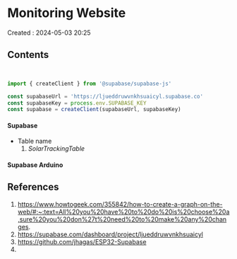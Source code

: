 # Monitoring Website
Created : 2024-05-03 20:25


## Contents

```js


import { createClient } from '@supabase/supabase-js'

const supabaseUrl = 'https://ljueddruwvnkhsuaicyl.supabase.co'
const supabaseKey = process.env.SUPABASE_KEY
const supabase = createClient(supabaseUrl, supabaseKey)
```

#### Supabase
- Table name 
	1. *SolarTrackingTable*
#### Supabase Arduino



## References
1. https://www.howtogeek.com/355842/how-to-create-a-graph-on-the-web/#:~:text=All%20you%20have%20to%20do%20is%20choose%20a,sure%20you%20don%27t%20need%20to%20make%20any%20changes.
2. https://supabase.com/dashboard/project/ljueddruwvnkhsuaicyl
3. https://github.com/jhagas/ESP32-Supabase
4. 